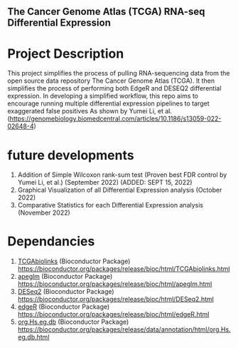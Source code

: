## The Cancer Genome Atlas (TCGA) RNA-seq Differential Expression

# Project Description
This project simplifies the process of pulling RNA-sequencing data from the open source data repository The Cancer Genome Atlas (TCGA). It then simplifies the process of performing both EdgeR and DESEQ2 differential expression. In developing a simplified workflow, this repo aims to encourage running multiple differential expression pipelines to target exaggerated false positives As shown by Yumei Li, et al. (https://genomebiology.biomedcentral.com/articles/10.1186/s13059-022-02648-4)

# future developments
1. Addition of Simple Wilcoxon rank-sum test (Proven best FDR control by Yumei Li, et al.) (September 2022) (ADDED: SEPT 15, 2022)
2. Graphical Visualization of all Differential Expression analysis (October 2022)
3. Comparative Statistics for each Differential Expression analysis (November 2022)

# Dependancies
1. <ins>TCGAbiolinks</ins> (Bioconductor Package) https://bioconductor.org/packages/release/bioc/html/TCGAbiolinks.html
2. <ins>apeglm</ins> (Bioconductor Package) https://bioconductor.org/packages/release/bioc/html/apeglm.html
4. <ins>DESeq2</ins> (Bioconductor Package) https://bioconductor.org/packages/release/bioc/html/DESeq2.html
5. <ins>edgeR</ins> (Bioconductor Package) https://bioconductor.org/packages/release/bioc/html/edgeR.html
6. <ins>org.Hs.eg.db</ins> (Bioconductor Package) https://bioconductor.org/packages/release/data/annotation/html/org.Hs.eg.db.html
